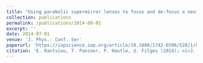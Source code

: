 ```yaml
---
title: "Using parabolic supermirror lenses to focus and de-focus a neutron beam"
collection: publications
permalink: /publications/2014-08-01
excerpt: ''
date: 2014-07-01
venue: 'J. Phys.: Conf. Ser'
paperurl: 'https://iopscience.iop.org/article/10.1088/1742-6596/528/1/012009'
citation: 'E. Rantsiou, T. Panzner, P. Hautle, U. Filges (2014); <i>J. Phys.: Conf. Ser.</i>; 528'
---
```

